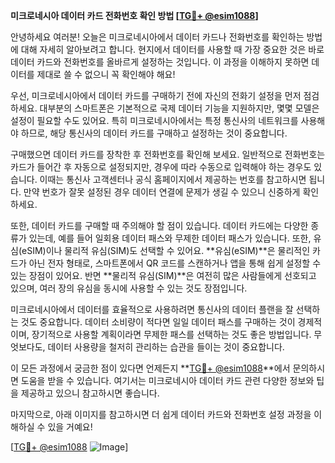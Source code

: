 **미크로네시아 데이터 카드 전화번호 확인 방법 [[TG💪+ @esim1088](https://t.me/s/esim1088)]**

안녕하세요 여러분! 오늘은 미크로네시아에서 데이터 카드나 전화번호를 확인하는 방법에 대해 자세히 알아보려고 합니다. 현지에서 데이터를 사용할 때 가장 중요한 것은 바로 데이터 카드와 전화번호를 올바르게 설정하는 것입니다. 이 과정을 이해하지 못하면 데이터를 제대로 쓸 수 없으니 꼭 확인해야 해요!

우선, 미크로네시아에서 데이터 카드를 구매하기 전에 자신의 전화기 설정을 먼저 점검하세요. 대부분의 스마트폰은 기본적으로 국제 데이터 기능을 지원하지만, 몇몇 모델은 설정이 필요할 수도 있어요. 특히 미크로네시아에서는 특정 통신사의 네트워크를 사용해야 하므로, 해당 통신사의 데이터 카드를 구매하고 설정하는 것이 중요합니다.

구매했으면 데이터 카드를 장착한 후 전화번호를 확인해 보세요. 일반적으로 전화번호는 카드가 들어간 후 자동으로 설정되지만, 경우에 따라 수동으로 입력해야 하는 경우도 있습니다. 이때는 통신사 고객센터나 공식 홈페이지에서 제공하는 번호를 참고하시면 됩니다. 만약 번호가 잘못 설정된 경우 데이터 연결에 문제가 생길 수 있으니 신중하게 확인하세요.

또한, 데이터 카드를 구매할 때 주의해야 할 점이 있습니다. 데이터 카드에는 다양한 종류가 있는데, 예를 들어 일회용 데이터 패스와 무제한 데이터 패스가 있습니다. 또한, 유심(eSIM)이나 물리적 유심(SIM)도 선택할 수 있어요. **유심(eSIM)**은 물리적인 카드가 아닌 전자 형태로, 스마트폰에서 QR 코드를 스캔하거나 앱을 통해 쉽게 설정할 수 있는 장점이 있어요. 반면 **물리적 유심(SIM)**은 여전히 많은 사람들에게 선호되고 있으며, 여러 장의 유심을 동시에 사용할 수 있는 것도 장점입니다.

미크로네시아에서 데이터를 효율적으로 사용하려면 통신사의 데이터 플랜을 잘 선택하는 것도 중요합니다. 데이터 소비량이 적다면 일일 데이터 패스를 구매하는 것이 경제적이며, 장기적으로 사용할 계획이라면 무제한 패스를 선택하는 것도 좋은 방법입니다. 무엇보다도, 데이터 사용량을 철저히 관리하는 습관을 들이는 것이 중요합니다.

이 모든 과정에서 궁금한 점이 있다면 언제든지 **[TG💪+ @esim1088](https://t.me/s/esim1088)**에서 문의하시면 도움을 받을 수 있습니다. 여기서는 미크로네시아 데이터 카드 관련 다양한 정보와 팁을 제공하고 있으니 참고하시면 좋습니다.

마지막으로, 아래 이미지를 참고하시면 더 쉽게 데이터 카드와 전화번호 설정 과정을 이해하실 수 있을 거예요! 

[[TG💪+ @esim1088](https://t.me/s/esim1088) ![Image](https://i.postimg.cc/Y0z9fWf4/image.png)]